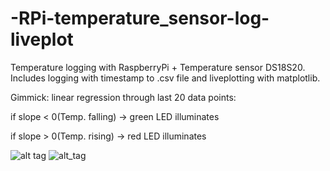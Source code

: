 # -RPi-temperature_sensor-log-liveplot

Temperature logging with RaspberryPi + Temperature sensor DS18S20. Includes logging with timestamp to .csv file and liveplotting with matplotlib.

Gimmick: linear regression through last 20 data points:


if slope < 0(Temp. falling) -> green LED illuminates

if slope > 0(Temp. rising) -> red LED illuminates

![alt tag](http://i.imgur.com/XGLOd0B.jpg)
![alt_tag](https://i.imgur.com/QsZBM28g.png)

